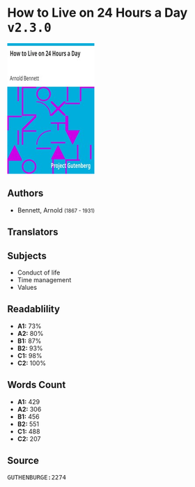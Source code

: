 # How to Live on 24 Hours a Day <kbd>v2.3.0</kbd>

![](./cover.medium.jpg "")

## Authors


 - Bennett, Arnold <small>(1867 - 1931)</small>

## Translators



## Subjects


 - Conduct of life
 - Time management
 - Values

## Readablility


 - **A1:** 73%
 - **A2:** 80%
 - **B1:** 87%
 - **B2:** 93%
 - **C1:** 98%
 - **C2:** 100%

## Words Count


 - **A1:** 429
 - **A2:** 306
 - **B1:** 456
 - **B2:** 551
 - **C1:** 488
 - **C2:** 207

## Source


<kbd>GUTHENBURGE:2274</kbd>
